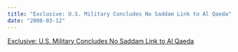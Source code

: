 ```yaml
---
title: "Exclusive: U.S. Military Concludes No Saddam Link to Al Qaeda"
date: "2008-03-12"
---
```


[Exclusive: U.S. Military Concludes No Saddam Link to Al Qaeda](http://blogs.abcnews.com/rapidreport/2008/03/exclusive-us-mi.html)

